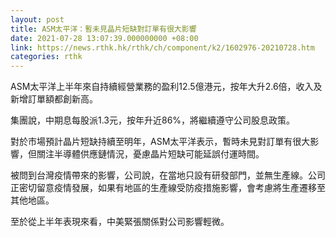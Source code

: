 ```yaml
---
layout: post
title: ASM太平洋：暫未見晶片短缺對訂單有很大影響
date: 2021-07-28 13:07:39.000000000 +08:00
link: https://news.rthk.hk/rthk/ch/component/k2/1602976-20210728.htm
categories: rthk
---
```


ASM太平洋上半年來自持續經營業務的盈利12.5億港元，按年大升2.6倍，收入及新增訂單額都創新高。

集團說，中期息每股派1.3元，按年升近86%，將繼續遵守公司股息政策。

對於市場預計晶片短缺持續至明年，ASM太平洋表示，暫時未見對訂單有很大影響，但關注半導體供應鏈情況，憂慮晶片短缺可能延誤付運時間。

被問到台灣疫情帶來的影響，公司說，在當地只設有研發部門，並無生產線。公司正密切留意疫情發展，如果有地區的生產線受防疫措施影響，會考慮將生產遷移至其他地區。

至於從上半年表現來看，中美緊張關係對公司影響輕微。
